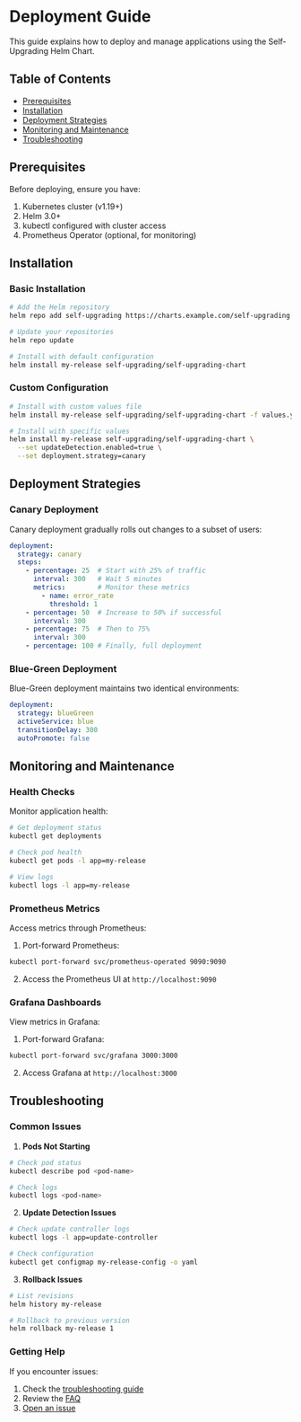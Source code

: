 # Deployment Guide

This guide explains how to deploy and manage applications using the Self-Upgrading Helm Chart.

## Table of Contents

- [Prerequisites](#prerequisites)
- [Installation](#installation)
- [Deployment Strategies](#deployment-strategies)
- [Monitoring and Maintenance](#monitoring-and-maintenance)
- [Troubleshooting](#troubleshooting)

## Prerequisites

Before deploying, ensure you have:

1. Kubernetes cluster (v1.19+)
2. Helm 3.0+
3. kubectl configured with cluster access
4. Prometheus Operator (optional, for monitoring)

## Installation

### Basic Installation

```bash
# Add the Helm repository
helm repo add self-upgrading https://charts.example.com/self-upgrading

# Update your repositories
helm repo update

# Install with default configuration
helm install my-release self-upgrading/self-upgrading-chart
```

### Custom Configuration

```bash
# Install with custom values file
helm install my-release self-upgrading/self-upgrading-chart -f values.yaml

# Install with specific values
helm install my-release self-upgrading/self-upgrading-chart \
  --set updateDetection.enabled=true \
  --set deployment.strategy=canary
```

## Deployment Strategies

### Canary Deployment

Canary deployment gradually rolls out changes to a subset of users:

```yaml
deployment:
  strategy: canary
  steps:
    - percentage: 25  # Start with 25% of traffic
      interval: 300   # Wait 5 minutes
      metrics:        # Monitor these metrics
        - name: error_rate
          threshold: 1
    - percentage: 50  # Increase to 50% if successful
      interval: 300
    - percentage: 75  # Then to 75%
      interval: 300
    - percentage: 100 # Finally, full deployment
```

### Blue-Green Deployment

Blue-Green deployment maintains two identical environments:

```yaml
deployment:
  strategy: blueGreen
  activeService: blue
  transitionDelay: 300
  autoPromote: false
```

## Monitoring and Maintenance

### Health Checks

Monitor application health:

```bash
# Get deployment status
kubectl get deployments

# Check pod health
kubectl get pods -l app=my-release

# View logs
kubectl logs -l app=my-release
```

### Prometheus Metrics

Access metrics through Prometheus:

1. Port-forward Prometheus:
```bash
kubectl port-forward svc/prometheus-operated 9090:9090
```

2. Access the Prometheus UI at `http://localhost:9090`

### Grafana Dashboards

View metrics in Grafana:

1. Port-forward Grafana:
```bash
kubectl port-forward svc/grafana 3000:3000
```

2. Access Grafana at `http://localhost:3000`

## Troubleshooting

### Common Issues

1. **Pods Not Starting**
```bash
# Check pod status
kubectl describe pod <pod-name>

# Check logs
kubectl logs <pod-name>
```

2. **Update Detection Issues**
```bash
# Check update controller logs
kubectl logs -l app=update-controller

# Check configuration
kubectl get configmap my-release-config -o yaml
```

3. **Rollback Issues**
```bash
# List revisions
helm history my-release

# Rollback to previous version
helm rollback my-release 1
```

### Getting Help

If you encounter issues:

1. Check the [troubleshooting guide](troubleshooting.md)
2. Review the [FAQ](faq.md)
3. [Open an issue](https://github.com/yashodhan271/self-upgrading-helm-chart/issues)
